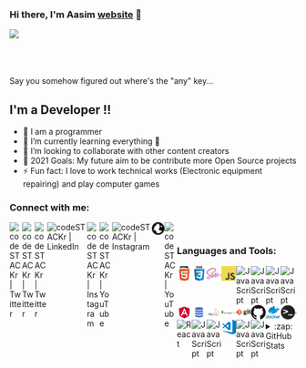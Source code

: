 ### Hi there, I'm Aasim [website] 👋



<img align="left" src="https://camo.githubusercontent.com/697555817624aa6d1ddb9863706af235e6f11eae67f131cef465cb012620c8a7/68747470733a2f2f6d656469612e67697068792e636f6d2f6d656469612f767055527149767075446775512f67697068792e676966" />
<br>
<br>
<br>
<br>


Say you somehow figured out where's the "any" key...



## I'm a Developer !!

- 🔭 I am a programmer 
- 🌱 I’m currently learning everything 🤣
- 👯 I’m looking to collaborate with other content creators
- 🥅 2021 Goals: My future aim to be contribute more Open Source projects
- ⚡ Fun fact: I love to work technical works (Electronic equipment repairing) and play computer games

### Connect with me:
[<img align="left" alt="codeSTACKr | Twitter" width="22px" src="https://cdn.jsdelivr.net/npm/simple-icons@4.2.0/icons/gmail.svg" />][gmail]
[<img align="left" alt="codeSTACKr | Twitter" width="22px" src="https://cdn.jsdelivr.net/npm/simple-icons@v3/icons/facebook.svg" />][facebook]
[<img align="left" alt="codeSTACKr | Twitter" width="22px" src="https://cdn.jsdelivr.net/npm/simple-icons@v3/icons/twitter.svg" />][twitter]
[<img align="left" alt="codeSTACKr | LinkedIn" width="70px" src="https://raw.githubusercontent.com/melanieshi0120/melanieshi0120/master/linkedin.ico" />][linkedin]
[<img align="left" alt="codeSTACKr | Instagram" width="22px" src="https://cdn.jsdelivr.net/npm/simple-icons@v3/icons/instagram.svg" />][instagram]
[<img align="left" alt="codeSTACKr | YouTube" width="22px" src="https://cdn.jsdelivr.net/npm/simple-icons@v3/icons/youtube.svg" />][youtube]
[<img align="left" alt="codeSTACKr | Instagram" width="70px" src="https://raw.githubusercontent.com/melanieshi0120/melanieshi0120/master/medium.ico" />][medium]
[<img align="left" alt="codeSTACKr.com" width="22px" src="https://raw.githubusercontent.com/iconic/open-iconic/master/svg/globe.svg" />][website]
[<img align="left" alt="codeSTACKr | YouTube" width="22px" src="https://cdn.jsdelivr.net/npm/simple-icons@4.2.0/icons/dev-dot-to.svg" />][dot]


<br />

### Languages and Tools:
<img align="left" alt="HTML5" width="26px" src="https://raw.githubusercontent.com/github/explore/80688e429a7d4ef2fca1e82350fe8e3517d3494d/topics/html/html.png" />
<img align="left" alt="CSS3" width="26px" src="https://raw.githubusercontent.com/github/explore/80688e429a7d4ef2fca1e82350fe8e3517d3494d/topics/css/css.png" />
<img align="left" alt="Sass" width="26px" src="https://raw.githubusercontent.com/github/explore/80688e429a7d4ef2fca1e82350fe8e3517d3494d/topics/sass/sass.png" />
<img align="left" alt="JavaScript" width="26px" src="https://raw.githubusercontent.com/github/explore/80688e429a7d4ef2fca1e82350fe8e3517d3494d/topics/javascript/javascript.png" />


<img align="left" alt="JavaScript" width="26px" src="https://cdn.jsdelivr.net/npm/simple-icons@3.13.0/icons/bootstrap.svg" />
<img align="left" alt="JavaScript" width="26px" src="https://cdn.jsdelivr.net/npm/simple-icons@3.13.0/icons/php.svg" />
<img align="left" alt="JavaScript" width="26px" src="https://cdn.jsdelivr.net/npm/simple-icons@4.2.0/icons/csharp.svg" />
<img align="left" alt="JavaScript" width="26px" src="https://cdn.jsdelivr.net/npm/simple-icons@4.2.0/icons/android.svg" />
<img align="left" alt="React" width="26px" src="https://raw.githubusercontent.com/github/explore/80688e429a7d4ef2fca1e82350fe8e3517d3494d/topics/angular/angular.png" />
<img align="left" alt="SQL" width="26px" src="https://raw.githubusercontent.com/github/explore/80688e429a7d4ef2fca1e82350fe8e3517d3494d/topics/sql/sql.png" />
<img align="left" alt="MySQL" width="26px" src="https://raw.githubusercontent.com/github/explore/80688e429a7d4ef2fca1e82350fe8e3517d3494d/topics/mysql/mysql.png" />
<img align="left" alt="MongoDB" width="26px" src="https://raw.githubusercontent.com/github/explore/80688e429a7d4ef2fca1e82350fe8e3517d3494d/topics/mongodb/mongodb.png" />
<img align="left" alt="Git" width="26px" src="https://raw.githubusercontent.com/github/explore/80688e429a7d4ef2fca1e82350fe8e3517d3494d/topics/git/git.png" />
<img align="left" alt="GitHub" width="26px" src="https://raw.githubusercontent.com/github/explore/78df643247d429f6cc873026c0622819ad797942/topics/github/github.png" />
<img align="left" alt="GitHub" width="26px" src="https://raw.githubusercontent.com/github/explore/80688e429a7d4ef2fca1e82350fe8e3517d3494d/topics/docker/docker.png" />
<img align="left" alt="Terminal" width="26px" src="https://raw.githubusercontent.com/github/explore/80688e429a7d4ef2fca1e82350fe8e3517d3494d/topics/terminal/terminal.png" />
<img align="left" alt="React" width="26px" src="https://cdn.jsdelivr.net/npm/simple-icons@3.13.0/icons/wordpress.svg" />
<img align="left" alt="JavaScript" width="26px" src="https://cdn.jsdelivr.net/npm/simple-icons@4.2.0/icons/blogger.svg" />
<img align="left" alt="JavaScript" width="26px" src="https://raw.githubusercontent.com/melanieshi0120/melanieshi0120/master/images/GCP_LOG.png" />

<img align="left" alt="Visual Studio Code" width="26px" src="https://raw.githubusercontent.com/github/explore/80688e429a7d4ef2fca1e82350fe8e3517d3494d/topics/visual-studio-code/visual-studio-code.png" />
<img align="left" alt="JavaScript" width="26px" src="https://cdn.jsdelivr.net/npm/simple-icons@4.2.0/icons/adobephotoshop.svg" />
<img align="left" alt="JavaScript" width="26px" src="https://cdn.jsdelivr.net/npm/simple-icons@4.2.0/icons/microsoftoffice.svg" />

<br />
<br />

<br />
<br />

---

<details>
  <summary>:zap: GitHub Stats</summary>

  <img align="left" alt="GitHub Stats" src="https://github-readme-stats.codestackr.vercel.app/api?username=aasim782&show_icons=true&hide_border=true" />

</details>

[website]: https://www.linkedin.com/in/mohamed-aasim-450098120
[twitter]: https://twitter.com/aashim782
[youtube]: https://youtube.com/codeSTACKr
[instagram]: https://www.instagram.com/aasimmam782/
[linkedin]: https://www.linkedin.com/in/mohamed-aasim-450098120/
[medium]:https://medium.com/@aasim782
[dot]:https://dev.to/aasim782
[gmail]:aasim782@gmail.com
[facebook]:https://web.facebook.com/mamaashim/
